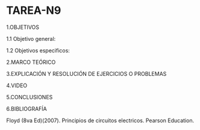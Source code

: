 # TAREA-N9



1.OBJETIVOS

1.1 Objetivo general:



1.2 Objetivos especificos:



2.MARCO TEÓRICO



3.EXPLICACIÓN Y RESOLUCIÓN DE EJERCICIOS O PROBLEMAS



4.VIDEO



5.CONCLUSIONES



6.BIBLIOGRAFÍA

Floyd (8va Ed)(2007). Principios de circuitos electricos. Pearson Education.
